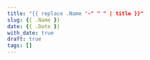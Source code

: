 ```yaml
---
title: "{{ replace .Name "-" " " | title }}"
slug: {{ .Name }}
date: {{ .Date }}
with_date: true
draft: true
tags: []
---
```


